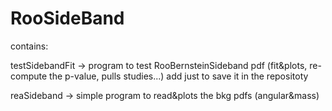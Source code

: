 # RooSideBand

contains:

testSidebandFit -> program to test  RooBernsteinSideband pdf 
                   (fit&plots, re-compute the p-value, pulls studies...)
                   add just to save it in the repositoty
        
reaSideband     -> simple program to read&plots the bkg pdfs (angular&mass)
